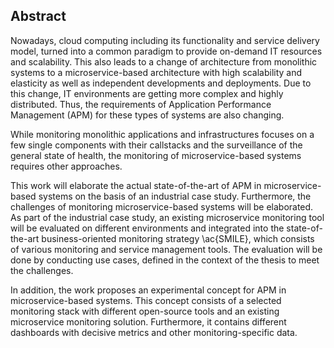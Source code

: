 ## Abstract

Nowadays, cloud computing including its functionality and service delivery model, turned into a common paradigm to provide on-demand IT resources and scalability. This also leads to a change of architecture from monolithic systems to a microservice-based architecture with high scalability and elasticity as well as independent developments and deployments. Due to this  change, IT environments are getting more complex and highly distributed. Thus, the requirements of Application Performance Management (APM) for these types of systems are also changing.

While monitoring monolithic applications and infrastructures focuses on a few single components with their callstacks and the surveillance of the general state of health, the monitoring of microservice-based systems requires other approaches.

This work will elaborate the actual state-of-the-art of APM in microservice-based systems on the basis of an industrial case study. Furthermore, the challenges of monitoring microservice-based systems will be elaborated. As part of the industrial case study, an existing microservice monitoring tool will be evaluated on different environments and integrated into the state-of-the-art business-oriented monitoring strategy \ac{SMILE}, which consists of various monitoring and service management tools. The evaluation will be done by conducting use cases, defined in the context of the thesis to meet the challenges.

In addition, the work proposes an experimental concept for APM in microservice-based systems. This concept consists of a selected monitoring stack with different open-source tools and an existing microservice monitoring solution. Furthermore, it contains different dashboards with decisive metrics and other monitoring-specific data.
